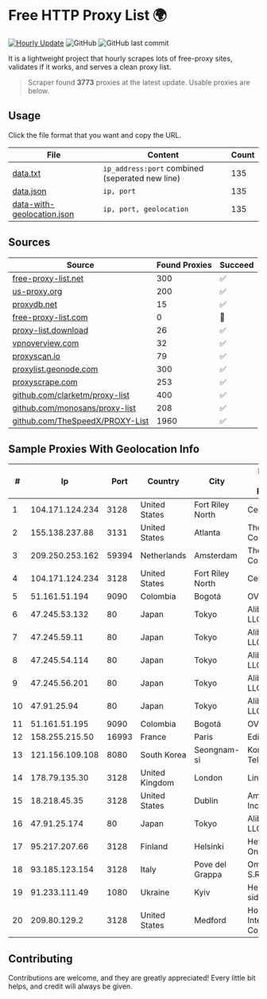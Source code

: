 
# Free HTTP Proxy List 🌍

[![Hourly Update](https://github.com/mertguvencli/http-proxy-list/actions/workflows/main.yml/badge.svg?branch=main)](https://github.com/mertguvencli/http-proxy-list/actions/workflows/main.yml)
![GitHub](https://img.shields.io/github/license/mertguvencli/http-proxy-list)
![GitHub last commit](https://img.shields.io/github/last-commit/mertguvencli/http-proxy-list)

It is a lightweight project that hourly scrapes lots of free-proxy sites, validates if it works, and serves a clean proxy list.


> Scraper found **3773** proxies at the latest update. Usable proxies are below.

## Usage

Click the file format that you want and copy the URL.


|File|Content|Count|
|----|-------|-----|
|[data.txt](https://raw.githubusercontent.com/mertguvencli/http-proxy-list/main/proxy-list/data.txt)|`ip_address:port` combined (seperated new line)|135|
|[data.json](https://raw.githubusercontent.com/mertguvencli/http-proxy-list/main/proxy-list/data.json)|`ip, port`|135|
|[data-with-geolocation.json](https://raw.githubusercontent.com/mertguvencli/http-proxy-list/main/proxy-list/data-with-geolocation.json)|`ip, port, geolocation`|135|

## Sources

|Source|Found Proxies|Succeed|
|------|-------------|-------|
|[free-proxy-list.net](https://free-proxy-list.net)|300|✅|
|[us-proxy.org](https://www.us-proxy.org)|200|✅|
|[proxydb.net](http://proxydb.net)|15|✅|
|[free-proxy-list.com](https://free-proxy-list.com/?page=&port=&type%5B%5D=http&type%5B%5D=https&up_time=0&search=Search)|0|🚫|
|[proxy-list.download](https://www.proxy-list.download/HTTP)|26|✅|
|[vpnoverview.com](https://vpnoverview.com/privacy/anonymous-browsing/free-proxy-servers)|32|✅|
|[proxyscan.io](https://www.proxyscan.io)|79|✅|
|[proxylist.geonode.com](https://proxylist.geonode.com/api/proxy-list?limit=300&page=1&sort_by=lastChecked&sort_type=desc&protocols=http,https)|300|✅|
|[proxyscrape.com](https://api.proxyscrape.com/v2/?request=displayproxies&protocol=http&timeout=10000&country=all&ssl=all&anonymity=all)|253|✅|
|[github.com/clarketm/proxy-list](https://raw.githubusercontent.com/clarketm/proxy-list/master/proxy-list-raw.txt)|400|✅|
|[github.com/monosans/proxy-list](https://raw.githubusercontent.com/monosans/proxy-list/main/proxies/http.txt)|208|✅|
|[github.com/TheSpeedX/PROXY-List](https://raw.githubusercontent.com/TheSpeedX/PROXY-List/master/http.txt)|1960|✅|


## Sample Proxies With Geolocation Info

|#|Ip|Port|Country|City|Internet Service Provider|
|-|--|----|-------|----|-------------------------|
|1|104.171.124.234|3128|United States|Fort Riley North|Centrilogic|
|2|155.138.237.88|3131|United States|Atlanta|The Constant Company|
|3|209.250.253.162|59394|Netherlands|Amsterdam|The Constant Company|
|4|104.171.124.234|3128|United States|Fort Riley North|Centrilogic|
|5|51.161.51.194|9090|Colombia|Bogotá|OVH Hosting|
|6|47.245.53.132|80|Japan|Tokyo|Alibaba.com LLC|
|7|47.245.59.11|80|Japan|Tokyo|Alibaba.com LLC|
|8|47.245.54.114|80|Japan|Tokyo|Alibaba.com LLC|
|9|47.245.56.201|80|Japan|Tokyo|Alibaba.com LLC|
|10|47.91.25.94|80|Japan|Tokyo|Alibaba.com LLC|
|11|51.161.51.195|9090|Colombia|Bogotá|OVH Hosting|
|12|158.255.215.50|16993|France|Paris|Edis France|
|13|121.156.109.108|8080|South Korea|Seongnam-si|Korea Telecom|
|14|178.79.135.30|3128|United Kingdom|London|Linode, LLC|
|15|18.218.45.35|3128|United States|Dublin|Amazon.com, Inc.|
|16|47.91.25.174|80|Japan|Tokyo|Alibaba.com LLC|
|17|95.217.207.66|3128|Finland|Helsinki|Hetzner Online GmbH|
|18|93.185.123.154|3128|Italy|Pove del Grappa|Omegacom S.R.L.S.|
|19|91.233.111.49|1080|Ukraine|Kyiv|Helpteh L-side|
|20|209.80.129.2|3128|United States|Medford|HopOne Internet Corporation|



## Contributing

Contributions are welcome, and they are greatly appreciated! Every
little bit helps, and credit will always be given.

